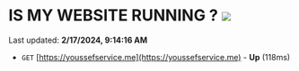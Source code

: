 # IS MY WEBSITE RUNNING ? [![](https://img.shields.io/static/v1?label=Sponsor&message=%E2%9D%A4&logo=GitHub&color=%23fe8e86)](https://github.com/sponsors/<username>)

Last updated: **2/17/2024, 9:14:16 AM**

- `GET` [https://youssefservice.me](https://youssefservice.me) - **Up** (118ms)
